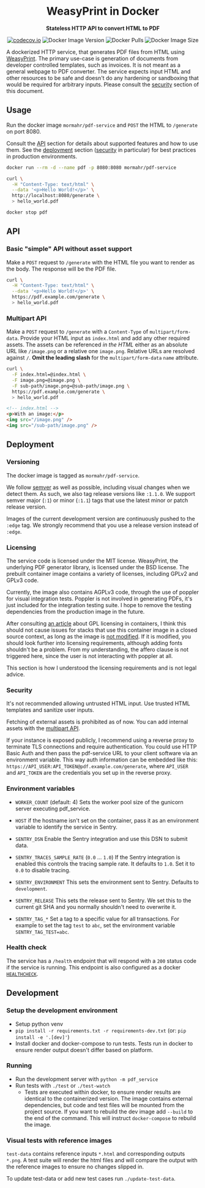<h1 align="center">WeasyPrint in Docker</h1>
<p align="center"><strong>Stateless HTTP API to convert HTML to PDF</strong></p>
<p align="center">
  <a href="https://codecov.io/github/mormahr/pdf-service?branch=main"><img alt="codecov.io" src="https://codecov.io/github/mormahr/pdf-service/coverage.svg?branch=main"/></a>
  <img alt="Docker Image Version" src="https://img.shields.io/docker/v/mormahr/pdf-service?sort=semver" />
  <img alt="Docker Pulls" src="https://img.shields.io/docker/pulls/mormahr/pdf-service" />
  <img alt="Docker Image Size" src="https://img.shields.io/docker/image-size/mormahr/pdf-service?sort=semver" />
</p>

A dockerized HTTP service, that generates PDF files from HTML using [WeasyPrint][weasyprint].
The primary use-case is generation of documents from developer controlled templates, such as
invoices. It is not meant as a general webpage to PDF converter. The service expects input HTML and
other resources to be safe and doesn't do any hardening or sandboxing that would be required for
arbitrary inputs. Please consult the [security](#security) section of this document.

## Usage

Run the docker image `mormahr/pdf-service` and `POST` the HTML to `/generate` on port 8080.

Consult the [API](#API) section for details about supported features and how to use them.
See the [deployment](#deployment) section ([security](#security) in particular) for best practices in
production environments.

```sh
docker run --rm -d --name pdf -p 8080:8080 mormahr/pdf-service

curl \
  -H "Content-Type: text/html" \
  --data '<p>Hello World!</p>' \
  http://localhost:8080/generate \
  > hello_world.pdf

docker stop pdf
```

## API

### Basic "simple" API without asset support

Make a `POST` request to `/generate` with the HTML file you want to render as the body.
The response will be the PDF file.

```sh
curl \
  -H "Content-Type: text/html" \
  --data '<p>Hello World!</p>' \
  https://pdf.example.com/generate \
  > hello_world.pdf
```

### Multipart API

Make a `POST` request to `/generate` with a `Content-Type` of `multipart/form-data`. Provide your
HTML input as `index.html` and add any other required assets. The assets can be referenced _in the 
HTML_ either as an absolute URL like `/image.png` or a relative one `image.png`. Relative URLs are
resolved against `/`. **Omit the leading slash** for the `multipart/form-data` `name` attribute.

```sh
curl \
  -F index.html=@index.html \
  -F image.png=@image.png \
  -F sub-path/image.png=@sub-path/image.png \
  https://pdf.example.com/generate \
  > hello_world.pdf
```

```html
<!-- index.html -->
<p>With an image:</p>
<img src="/image.png" />
<img src="/sub-path/image.png" />
```

## Deployment

### Versioning

The docker image is tagged as `mormahr/pdf-service`.

We follow [semver][semver] as well as possible, including visual changes when we detect them.
As such, we also tag release versions like `:1.1.0`. We support semver major (`:1`) or minor (`:1.1`) tags that use the latest minor or patch
release version.

Images of the current development version are continuously pushed to the `:edge` tag.
We strongly recommend that you use a release version instead of `:edge`.

### Licensing

The service code is licensed under the MIT license. WeasyPrint, the underlying PDF generator
library, is licensed under the BSD license. The prebuilt container image contains a variety of
licenses, including GPLv2 and GPLv3 code.

Currently, the image also contains AGPLv3 code, through the use of poppler for visual integration
tests. Poppler is not involved in generating PDFs, it's  just included for the integration testing
suite. I hope to remove the testing dependencies from the production image in the future.

After consulting [an article][container-os-article-1] about GPL licensing in containers, I think
this should not  cause issues for stacks that use this container image in a closed source context,
as long as the image is [not modified][stackoverflow-aGPL-modified]. If it is modified, you should
look further into licensing requirements, although adding fonts shouldn't be a problem. From
my understanding, the affero clause is not triggered here, since the user is not interacting with 
poppler at all.

This section is how I understood the licensing requirements and is not legal advice.

### Security

It's not recommended allowing untrusted HTML input.
Use trusted HTML templates and sanitize user inputs.

Fetching of external assets is prohibited as of now. You can add internal assets with the [multipart
API](#multipart-API).

If your instance is exposed publicly, I recommend using a reverse proxy to terminate TLS connections
and require authentication. You could use HTTP Basic Auth and then pass the pdf-service URL to your
client software via an environment variable. This way auth information can be embedded like this:
`https://API_USER:API_TOKEN@pdf.example.com/generate`, where `API_USER` and `API_TOKEN` are the
credentials you set up in the reverse proxy.

### Environment variables

- `WORKER_COUNT` (default: 4) Sets the worker pool size of the gunicorn server executing pdf_service.

- `HOST` if the hostname isn't set on the container, pass it as an environment variable to identify
    the service in Sentry.
  
- `SENTRY_DSN` Enable the Sentry integration and use this DSN to submit data.
- `SENTRY_TRACES_SAMPLE_RATE` (`0.0` ... `1.0`) If the Sentry integration is enabled this controls
  the tracing sample rate. It defaults to `1.0`. Set it to `0.0` to disable tracing.
- `SENTRY_ENVIRONMENT` This sets the environment sent to Sentry. Defaults to `development`.
- `SENTRY_RELEASE` This sets the release sent to Sentry. We set this to the current git SHA and you
  normally shouldn't need to overwrite it.
- `SENTRY_TAG_*` Set a tag to a specific value for all transactions.
  For example to set the tag `test` to `abc`, set the environment variable `SENTRY_TAG_TEST=abc`.

### Health check

The service has a `/health` endpoint that will respond with a `200` status code if the service is
running. This endpoint is also configured as a docker [`HEALTHCHECK`][docker-healthcheck].

## Development

### Setup the development environment

- Setup python venv 
- `pip install -r requirements.txt -r requirements-dev.txt` (or: `pip install -e '.[dev]'`)
- Install docker and docker-compose to run tests. 
  Tests run in docker to ensure render output doesn't differ based on platform.
  
### Running

- Run the development server with `python -m pdf_service`
- Run tests with `./test` or `./test-watch`
  - Tests are executed within docker, to ensure render results are identical to the containerized
    version. The image contains external dependencies, but code and test files will be mounted from
    the project source. If you want to rebuild the dev image add `--build` to the end of the
    command. This will instruct `docker-compose` to rebuild the image.

### Visual tests with reference images

`test-data` contains reference inputs `*.html` and corresponding outputs `*.png`.
A test suite will render the html files and will compare the output with the reference images to 
ensure no changes slipped in.

To update test-data or add new test cases run `./update-test-data`.

[weasyprint]: https://weasyprint.org
[semver]: https://semver.org
[container-os-article-1]: https://opensource.com/article/18/1/containers-gpl-and-copyleft
[stackoverflow-aGPL-modified]: https://softwareengineering.stackexchange.com/questions/107883/agpl-what-you-can-do-and-what-you-cant#comment202259_107931
[docker-healthcheck]: https://docs.docker.com/engine/reference/builder/#healthcheck
